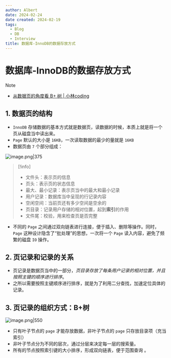 ```yaml
---
author: Albert
date: 2024-02-24
date created: 2024-02-19
tags:
  - Blog
  - DB
  - Interview
title: 数据库-InnoDB的数据存放方式
---
```


# 数据库-InnoDB的数据存放方式

> [!note]
>
> - [从数据页的角度看 B+ 树 | 小林coding](https://xiaolincoding.com/mysql/index/page.html#innodb-%E6%98%AF%E5%A6%82%E4%BD%95%E5%AD%98%E5%82%A8%E6%95%B0%E6%8D%AE%E7%9A%84)

## 1. 数据页的结构

- `InnoDB` 存储数据的基本方式就是数据页，读数据的时候，本质上就是将一个页从磁盘当中读出来。
- `Page` 默认的大小是 `16KB`，一次读取数据的最少的量就是 `16KB`
- 数据页由 `7` 个部分组成：

![image.png|375](https://img-20221128.oss-cn-shanghai.aliyuncs.com/img-2023-05/20240219115843.png)

> [!info]
>
> - 文件头：表示页的信息
> - 页头：表示页的状态信息
> - 最大、最小记录：表示页当中的最大和最小记录
> - 用户记录：数据库当中呈现的行记录内容
> - 空闲空间：当前页还有多少空间是空余的
> - 页目录：记录用户存储的相对位置，起到**索引**的作用
> - 文件尾：校验，用来检查页是否完整

- 不同的 `Page` 之间通过双向链表进行连接，便于插入、删除等操作。同时，`Page` 这种设计隐含了“批处理”的思想，一次将一个 `Page` 读入内容，避免了频繁的磁盘 `IO` 操作。

## 2. 页记录和记录的关系

- 页记录是数据页当中的一部分，_页目录存放了每条用户记录的相对位置，并且按照主键的顺序进行排序_。
- 之所以需要按照主键顺序进行排序，就是为了利用二分查找，加速定位具体的记录。

## 3. 页记录的组织方式：B+树

![image.png|550](https://img-20221128.oss-cn-shanghai.aliyuncs.com/img-2023-05/20240219122018.png)

- 只有叶子节点的 `page` 才能存放数据，非叶子节点的 `page` 只存放目录项（充当索引）
- 非叶子节点分为不同的层次，通过分层来决定每一层的搜索量。
- 所有的节点按照索引键的大小排序，形成双向链表，便于范围查询 。

